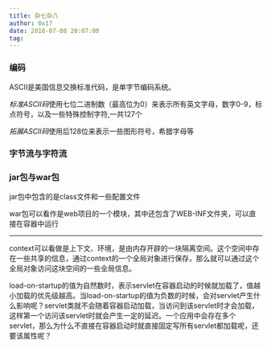 ```yaml
---
title: 杂七杂八
author: 0x17
date: 2018-07-08 20:07:00
tag:
---
```


### 编码

ASCII是美国信息交换标准代码，是单字节编码系统。

*标准ASCII码*使用七位二进制数（最高位为0）来表示所有英文字母，数字0-9，标点符号，以及一些特殊控制字符,一共127个

*拓展ASCII码*使用后128位来表示一些图形符号，希腊字母等

### 字节流与字符流

### jar包与war包

jar包中包含的是class文件和一些配置文件

war包可以看作是web项目的一个模块，其中还包含了WEB-INF文件夹，可以直接在容器中运行

-----------------------------
context可以看做是上下文、环境，是由内存开辟的一块隔离空间。这个空间中存在一些共享的信息，通过context的一个全局对象进行保存，那么就可以通过这个全局对象访问这块空间的一些全局信息。

load-on-startup的值为自然数时，表示servlet在容器启动的时候就加载了，值越小加载的优先级越高。当load-on-startup的值为负数的时候，会对servlet产生什么影响呢？servlet类就不会随着容器启动加载，当访问到该servlet时才会加载，这样第一个访问该servlet时就会产生一定的延迟。一个应用中会存在多个servlet，那么为什么不直接在容器启动时就直接固定写所有servlet都加载呢，还要该属性呢？